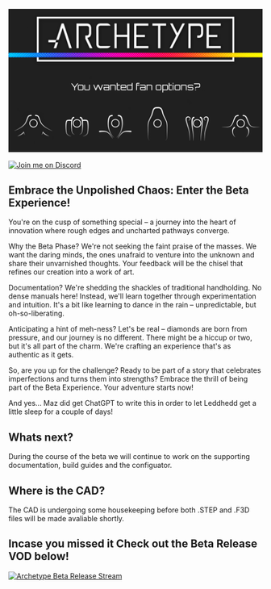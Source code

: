 ![archtype](./docs/assets/images/archetype-options.png)


[![Join me on Discord](https://discord.com/api/guilds/1029426383614648421/widget.png?style=banner2)](https://discord.gg/v7GUVFJx)

## Embrace the Unpolished Chaos: Enter the Beta Experience!

You're on the cusp of something special – a journey into the heart of innovation where rough edges and uncharted pathways converge.

Why the Beta Phase? We're not seeking the faint praise of the masses. We want the daring minds, the ones unafraid to venture into the unknown and share their unvarnished thoughts. Your feedback will be the chisel that refines our creation into a work of art.

Documentation? We're shedding the shackles of traditional handholding. No dense manuals here! Instead, we'll learn together through experimentation and intuition. It's a bit like learning to dance in the rain – unpredictable, but oh-so-liberating.

Anticipating a hint of meh-ness? Let's be real – diamonds are born from pressure, and our journey is no different. There might be a hiccup or two, but it's all part of the charm. We're crafting an experience that's as authentic as it gets.

So, are you up for the challenge? Ready to be part of a story that celebrates imperfections and turns them into strengths? Embrace the thrill of being part of the Beta Experience. Your adventure starts now!

And yes... Maz did get ChatGPT to write this in order to let Leddhedd get a little sleep for a couple of days!

## Whats next?

During the course of the beta we will continue to work on the supporting documentation, build guides and the configuator.

## Where is the CAD?

The CAD is undergoing some housekeeping before both .STEP and .F3D files will be made avaliable shortly.


## Incase you missed it **Check out the Beta Release VOD below!**

[![Archetype Beta Release Stream](https://img.youtube.com/vi/wc67sXDRiaM/0.jpg)](https://www.youtube.com/watch?v=wc67sXDRiaM&t=387s "Archetype Beta Release Stream")
